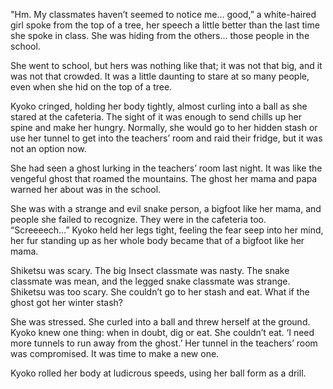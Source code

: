 "Hm. My classmates haven’t seemed to notice me… good,” a white-haired girl spoke from the top of a tree, her speech a little better than the last time she spoke in class. She was hiding from the others… those people in the school.

She went to school, but hers was nothing like that; it was not that big, and it was not that crowded. It was a little daunting to stare at so many people, even when she hid on the top of a tree.

Kyoko cringed, holding her body tightly, almost curling into a ball as she stared at the cafeteria. The sight of it was enough to send chills up her spine and make her hungry. Normally, she would go to her hidden stash or use her tunnel to get into the teachers’ room and raid their fridge, but it was not an option now.

She had seen a ghost lurking in the teachers’ room last night. It was like the vengeful ghost that roamed the mountains. The ghost her mama and papa warned her about was in the school.

She was with a strange and evil snake person, a bigfoot like her mama, and people she failed to recognize. They were in the cafeteria too. “Screeeech…” Kyoko held her legs tight, feeling the fear seep into her mind, her fur standing up as her whole body became that of a bigfoot like her mama.

Shiketsu was scary. The big Insect classmate was nasty. The snake classmate was mean, and the legged snake classmate was strange. Shiketsu was too scary. She couldn’t go to her stash and eat. What if the ghost got her winter stash?

She was stressed. She curled into a ball and threw herself at the ground. Kyoko knew one thing: when in doubt, dig or eat. She couldn’t eat. ‘I need more tunnels to run away from the ghost.’ Her tunnel in the teachers’ room was compromised. It was time to make a new one.

Kyoko rolled her body at ludicrous speeds, using her ball form as a drill.